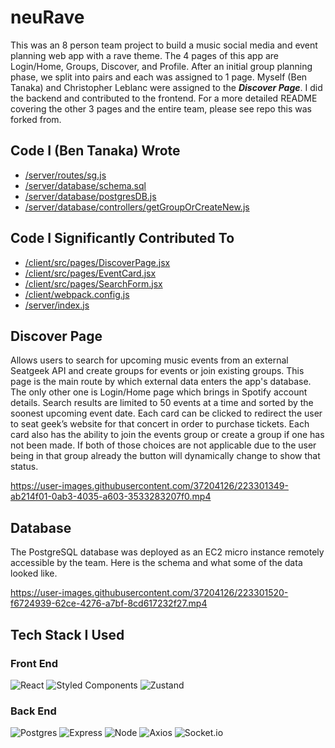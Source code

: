 # neuRave
This was an 8 person team project to build a music social media and event planning web app with a rave theme. The 4 pages of this app are Login/Home, Groups, Discover, and Profile. After an initial group planning phase, we split into pairs and each was assigned to 1 page. Myself (Ben Tanaka) and Christopher Leblanc were assigned to the **_Discover Page_**. I did the backend and contributed to the frontend. For a more detailed README covering the other 3 pages and the entire team, please see repo this was forked from.

## Code I (Ben Tanaka) Wrote
* [/server/routes/sg.js](/server/routes/sg.js)
* [/server/database/schema.sql](/server/database/schema.sql)
* [/server/database/postgresDB.js](/server/database/postgresDB.js)
* [/server/database/controllers/getGroupOrCreateNew.js](/server/database/controllers/getGroupOrCreateNew.js)

## Code I Significantly Contributed To
* [/client/src/pages/DiscoverPage.jsx](/client/src/pages/DiscoverPage.jsx)
* [/client/src/pages/EventCard.jsx](/client/src/pages/EventCard.jsx)
* [/client/src/pages/SearchForm.jsx](/client/src/pages/SearchForm.jsx)
* [/client/webpack.config.js](/client/webpack.config.js)
* [/server/index.js](/server/index.js)

## Discover Page
Allows users to search for upcoming music events from an external Seatgeek API and create groups for events or join existing groups. This page is the main route by which external data enters the app's database. The only other one is Login/Home page which brings in Spotify account details. Search results are limited to 50 events at a time and sorted by the soonest upcoming event date. Each card can be clicked to redirect the user to seat geek’s website for that concert in order to purchase tickets. Each card also has the ability to join the events group or create a group if one has not been made. If both of those choices are not applicable due to the user being in that group already the button will dynamically change to show that status.

<!--- <img src="walkThroughGifs/Discover_Page.gif"/> --->
https://user-images.githubusercontent.com/37204126/223301349-ab214f01-0ab3-4035-a603-3533283207f0.mp4

## Database
The PostgreSQL database was deployed as an EC2 micro instance remotely accessible by the team. Here is the schema and what some of the data looked like.

https://user-images.githubusercontent.com/37204126/223301520-f6724939-62ce-4276-a7bf-8cd617232f27.mp4

## Tech Stack I Used
### Front End
![React](https://img.shields.io/badge/React-20232A?style=for-the-badge&logo=react&logoColor=61DAFB)
![Styled Components](https://img.shields.io/badge/styled--components-DB7093?style=for-the-badge&logo=styled-components&logoColor=white)
![Zustand](https://img.shields.io/badge/-Zustand-red)

### Back End
![Postgres](https://img.shields.io/badge/PostgreSQL-316192?style=for-the-badge&logo=postgresql&logoColor=white)
![Express](https://img.shields.io/badge/-Express-DCDCDC?logo=express&logoColor=black&style=for-the-badge)
![Node](https://img.shields.io/badge/-Node-9ACD32?logo=node.js&logoColor=white&style=for-the-badge)
![Axios](https://img.shields.io/badge/-Axios-671ddf?logo=axios&logoColor=black&style=for-the-badge)
![Socket.io](https://img.shields.io/badge/Socket.io-black?style=for-the-badge&logo=socket.io&badgeColor=010101)
